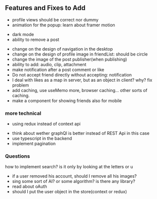 ## Features and Fixes to Add

- profile views should be correct nor dummy
- animation for the popup: learn about framer motion
<!-- - if someone liked, he can't like again -->
- dark mode
- ability to remove a post
<!-- - changing the profile image in a post even after changing it from the user -->
- change on the design of navigation in the desktop
- change on the design of profile image in friendList: should be circle
- change the image of the post publisher(when publishing)
- ability to add: audio, clip, attachment
- make notification after a post comment or like
- Do not accept friend directly without accepting: notification
- I deal with likes as a map in server, but as an object in client? why? fix problem
- add caching, use useMemo more, browser caching... other sorts of caching.
- make a component for showing friends also for mobile

### more technical

- using redux instead of context api
<!-- - changing the likes to not be a number in the schema of the database: instead a map(not array to have O(1)) to know who liked and who didn't -->
- think about wether graphQl is better instead of REST Api in this case
- use typescript in the backend
- implement pagination

### Questions

how to implement search? is it only by looking at the letters or u

- if a user removed his account, should I remove all his images?
- sing some sort of AI? or some algorithm? is there any library?
- read about oAuth
- should I put the user object in the store(context or redux)
